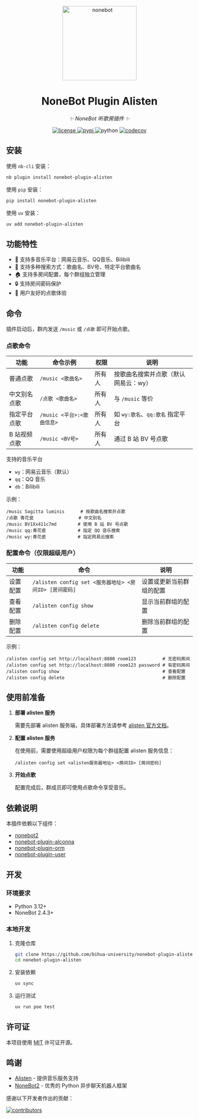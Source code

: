 <!-- markdownlint-disable MD033 MD036 MD041 -->

<p align="center">
  <a href="https://nonebot.dev/"><img src="https://nonebot.dev/logo.png" width="200" height="200" alt="nonebot"></a>
</p>

<div align="center">

# NoneBot Plugin Alisten

_✨ NoneBot 听歌房插件 ✨_

</div>

<p align="center">
  <a href="https://raw.githubusercontent.com/bihua-university/nonebot-plugin-alisten/main/LICENSE">
    <img src="https://img.shields.io/github/license/bihua-university/nonebot-plugin-alisten.svg" alt="license">
  </a>
  <a href="https://pypi.python.org/pypi/nonebot-plugin-alisten">
    <img src="https://img.shields.io/pypi/v/nonebot-plugin-alisten.svg" alt="pypi">
  </a>
  <img src="https://img.shields.io/badge/python-3.12+-blue.svg" alt="python">
  <a href="https://codecov.io/github/bihua-university/nonebot-plugin-alisten" >
    <img src="https://codecov.io/github/bihua-university/nonebot-plugin-alisten/graph/badge.svg?token=ZQQLZ33XR3"/ alt="codecov">
  </a>
</p>

## 安装

使用 `nb-cli` 安装：

```bash
nb plugin install nonebot-plugin-alisten
```

使用 `pip` 安装：

```bash
pip install nonebot-plugin-alisten
```

使用 `uv` 安装：

```bash
uv add nonebot-plugin-alisten
```

## 功能特性

- 🎵 支持多音乐平台：网易云音乐、QQ音乐、Bilibili
- 🎯 支持多种搜索方式：歌曲名、BV号、特定平台歌曲名
- 🏠 支持多房间配置，每个群组独立管理
- 🔒 支持房间密码保护
- 👥 用户友好的点歌体验

## 命令

插件启动后，群内发送 `/music` 或 `/点歌` 即可开始点歌。

### 点歌命令

| 功能         | 命令示例                   | 权限   | 说明                                 |
| ------------ | -------------------------- | ------ | ------------------------------------ |
| 普通点歌     | `/music <歌曲名>`          | 所有人 | 按歌曲名搜索并点歌（默认网易云：wy） |
| 中文别名点歌 | `/点歌 <歌曲名>`           | 所有人 | 与 `/music` 等价                     |
| 指定平台点歌 | `/music <平台>:<歌曲信息>` | 所有人 | 如 `wy:歌名`、`qq:歌名` 指定平台     |
| B 站视频点歌 | `/music <BV号>`            | 所有人 | 通过 B 站 BV 号点歌                  |

支持的音乐平台

- `wy`：网易云音乐（默认）
- `qq`：QQ 音乐
- `db`：Bilibili

示例：

```text
/music Sagitta luminis      # 按歌曲名搜索并点歌
/点歌 青花瓷                 # 中文别名
/music BV1Xx411c7md        # 使用 B 站 BV 号点歌
/music qq:青花瓷            # 指定 QQ 音乐搜索
/music wy:青花瓷            # 指定网易云搜索
```

### 配置命令（仅限超级用户）

| 功能     | 命令                                                   | 说明                     |
| -------- | ------------------------------------------------------ | ------------------------ |
| 设置配置 | `/alisten config set <服务器地址> <房间ID> [房间密码]` | 设置或更新当前群组的配置 |
| 查看配置 | `/alisten config show`                                 | 显示当前群组的配置       |
| 删除配置 | `/alisten config delete`                               | 删除当前群组的配置       |

示例：

```text
/alisten config set http://localhost:8080 room123          # 无密码房间
/alisten config set http://localhost:8080 room123 password # 有密码房间
/alisten config show                                       # 查看配置
/alisten config delete                                     # 删除配置
```

## 使用前准备

1. **部署 alisten 服务**

   需要先部署 alisten 服务端，具体部署方法请参考 [alisten 官方文档](https://github.com/bihua-university/alisten)。

2. **配置 alisten 服务**

   在使用前，需要使用超级用户权限为每个群组配置 alisten 服务信息：

   ```text
   /alisten config set <alisten服务器地址> <房间ID> [房间密码]
   ```

3. **开始点歌**

   配置完成后，群成员即可使用点歌命令享受音乐。

## 依赖说明

本插件依赖以下组件：

- [nonebot2](https://github.com/nonebot/nonebot2)
- [nonebot-plugin-alconna](https://github.com/nonebot/plugin-alconna)
- [nonebot-plugin-orm](https://github.com/nonebot/plugin-orm)
- [nonebot-plugin-user](https://github.com/he0119/nonebot-plugin-user)

## 开发

### 环境要求

- Python 3.12+
- NoneBot 2.4.3+

### 本地开发

1. 克隆仓库

   ```bash
   git clone https://github.com/bihua-university/nonebot-plugin-alisten.git
   cd nonebot-plugin-alisten
   ```

2. 安装依赖

   ```bash
   uv sync
   ```

3. 运行测试

   ```bash
   uv run poe test
   ```

## 许可证

本项目使用 [MIT](LICENSE) 许可证开源。

## 鸣谢

- [Alisten](https://github.com/bihua-university/alisten) - 提供音乐服务支持
- [NoneBot2](https://github.com/nonebot/nonebot2) - 优秀的 Python 异步聊天机器人框架

感谢以下开发者作出的贡献：

[![contributors](https://contrib.rocks/image?repo=bihua-university/nonebot-plugin-alisten)](https://github.com/bihua-university/nonebot-plugin-alisten/graphs/contributors)
